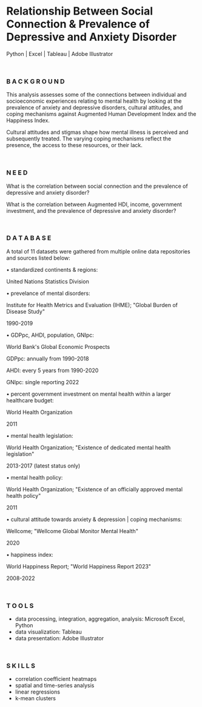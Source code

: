 # Relationship Between Social Connection & Prevalence of Depressive and Anxiety Disorder

Python | Excel | Tableau | Adobe Illustrator 

<br>

### B A C K G R O U N D
This analysis assesses some of the connections between individual and socioeconomic experiences relating to mental health by looking at the prevalence of anxiety and depressive disorders, cultural attitudes, and coping mechanisms against Augmented Human Development Index and the Happiness Index. 

Cultural attitudes and stigmas shape how mental illness is perceived and subsequently treated. The varying coping mechanisms reflect the presence, the access to these resources, or their lack.

<br>

### N E E D
What is the correlation between social connection and the prevalence of depressive and anxiety disorder? 

What is the correlation between Augmented HDI, income, government investment, and the prevalence of depressive and anxiety disorder? 

<br>

### D A T A B A S E 
A total of 11 datasets were gathered from multiple online data repositories and sources listed below:

• standardized continents & regions: 

   United Nations Statistics Division
   
• prevelance of mental disorders: 

   Institute for Health Metrics and Evaluation (IHME); "Global Burden of Disease Study"
   
   1990-2019
   
• GDPpc, AHDI, population, GNIpc: 

   World Bank's Global Economic Prospects
   
   GDPpc: annually from 1990-2018
   
   AHDI: every 5 years from 1990-2020
   
   GNIpc: single reporting 2022
   
• percent government investment on mental health within a larger healthcare budget:

   World Health Organization
   
   2011
   
• mental health legislation: 

   World Health Organization; "Existence of dedicated mental health legislation"
   
   2013-2017 (latest status only)
   
• mental health policy:

   World Health Organization; "Existence of an officially approved mental health policy"
   
   2011
   
• cultural attitude towards anxiety & depression  |  coping mechanisms:

   Wellcome; "Wellcome Global Monitor Mental Health"
   
   2020
   
• happiness index: 

   World Happiness Report; "World Happiness Report 2023"
   
   2008-2022

<br>

### T O O L S
   - data processing, integration, aggregation, analysis: Microsoft Excel, Python
   - data visualization: Tableau
   - data presentation: Adobe Illustrator 

<br>

### S K I L L S
   - correlation coefficient heatmaps
   - spatial and time-series analysis
   - linear regressions
   - k-mean clusters
